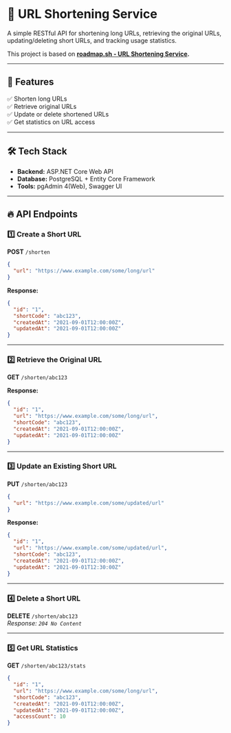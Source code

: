 # 🚀 URL Shortening Service  

A simple RESTful API for shortening long URLs, retrieving the original URLs, updating/deleting short URLs, and tracking usage statistics.  

This project is based on **[roadmap.sh - URL Shortening Service](https://roadmap.sh/projects/url-shortening-service).**  

---

## 📌 Features  
✅ Shorten long URLs  
✅ Retrieve original URLs  
✅ Update or delete shortened URLs  
✅ Get statistics on URL access  

---

## 🛠 Tech Stack  
- **Backend:** ASP.NET Core Web API  
- **Database:** PostgreSQL + Entity Core Framework  
- **Tools:** pgAdmin 4(Web), Swagger UI  

---

## 🔥 API Endpoints  

### 1️⃣ **Create a Short URL**  
**POST** `/shorten`  

```json
{
  "url": "https://www.example.com/some/long/url"
}
```
**Response:**  
```json
{
  "id": "1",
  "shortCode": "abc123",
  "createdAt": "2021-09-01T12:00:00Z",
  "updatedAt": "2021-09-01T12:00:00Z"
}
```

---

### 2️⃣ **Retrieve the Original URL**  
**GET** `/shorten/abc123`  

**Response:**  
```json
{
  "id": "1",
  "url": "https://www.example.com/some/long/url",
  "shortCode": "abc123",
  "createdAt": "2021-09-01T12:00:00Z",
  "updatedAt": "2021-09-01T12:00:00Z"
}
```

---

### 3️⃣ **Update an Existing Short URL**  
**PUT** `/shorten/abc123`  
```json
{
  "url": "https://www.example.com/some/updated/url"
}
```
**Response:**  
```json
{
  "id": "1",
  "url": "https://www.example.com/some/updated/url",
  "shortCode": "abc123",
  "createdAt": "2021-09-01T12:00:00Z",
  "updatedAt": "2021-09-01T12:30:00Z"
}
```

---

### 4️⃣ **Delete a Short URL**  
**DELETE** `/shorten/abc123`  
_Response: `204 No Content`_

---

### 5️⃣ **Get URL Statistics**  
**GET** `/shorten/abc123/stats`  

```json
{
  "id": "1",
  "url": "https://www.example.com/some/long/url",
  "shortCode": "abc123",
  "createdAt": "2021-09-01T12:00:00Z",
  "updatedAt": "2021-09-01T12:00:00Z",
  "accessCount": 10
}
```





